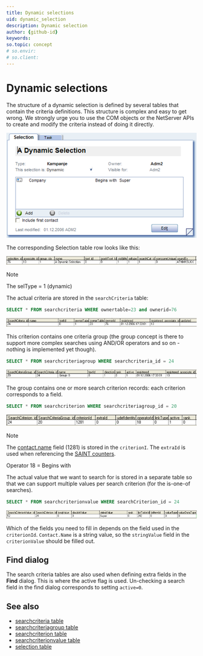 ```yaml
---
title: Dynamic selections
uid: dynamic_selection
description: Dynamic selection
author: {github-id}
keywords: 
so.topic: concept
# so.envir:
# so.client:
---
```


# Dynamic selections

The structure of a dynamic selection is defined by several tables that contain the criteria definitions. This structure is complex and easy to get wrong. We strongly urge you to use the COM objects or the NetServer APIs to create and modify the criteria instead of doing it directly.

![x][img1]

The corresponding Selection table row looks like this:

![x][img2]

> [!NOTE]
> The selType = 1 (dynamic)

The actual criteria are stored in the `searchCriteria` table:

```SQL
SELECT * FROM searchcriteria WHERE ownertable=23 and ownerid=76
```

![x][img3]

This criterion contains one criteria group (the group concept is there to support more complex searches using AND/OR operators and so on - nothing is implemented yet though).

```SQL
SELECT * FROM searchcriteriagroup WHERE searchcriteria_id = 24
```

![x][img4]

The group contains one or more search criterion records: each criterion corresponds to a field.

```SQL
SELECT * FROM searchcriterion WHERE searchcriteriagroup_id = 20
```

![x][img5]

> [!NOTE]
> The [contact.name][1] field (1281) is stored in the `criterionI`. The `extraId` is used when referencing the [SAINT counters][2].

Operator 18 = Begins with

The actual value that we want to search for is stored in a separate table so that we can support multiple values per search criterion (for the is-one-of searches).

```SQL
SELECT * FROM searchcriterionvalue WHERE searchCriterion_id = 24
```

![x][img6]

Which of the fields you need to fill in depends on the field used in the `criterionId`. `Contact.Name` is a string value, so the `stringValue` field in the `criterionValue` should be filled out.

## Find dialog

The search criteria tables are also used when defining extra fields in the **Find** dialog. This is where the active flag is used. Un-checking a search field in the find dialog corresponds to setting `active=0`.

## See also

* [searchcriteria table][3]
* [searchcriteriagroup table][4]
* [searchcriterion table][5]
* [searchcriterionvalue table][6]
* [selection table][7]

<!-- Referenced links -->
[1]: ../../../../../database/docs/tables/contact.md
[2]: ../../../sales/saint/counters.md
[3]: ../../../../../database/docs/tables/searchcriteria.md
[4]: ../../../../../database/docs/tables/searchcriteriagroup.md
[5]: ../../../../../database/docs/tables/searchcriterion.md
[6]: ../../../../../database/docs/tables/searchcriterionvalue.md
[7]: ../../../../../database/docs/tables/selection.md

<!-- Referenced images -->
[img1]: media/dynsel-card.png
[img2]: media/dynsel-row.png
[img3]: media/dynsel-searchcrit.png
[img4]: media/dynsel-searchcritgroup.png
[img5]: media/dynsel-searchcriterion.png
[img6]: media/dynsel-criterionvalue.png
